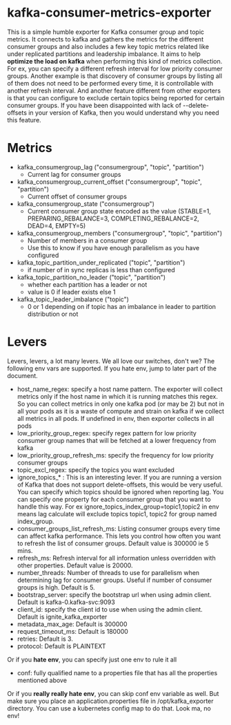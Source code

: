 # kafka-consumer-metrics-exporter

This is a simple humble exporter for Kafka consumer group and topic metrics. It connects to kafka and gathers the metrics for the different consumer groups and also includes a few key topic metrics related like under replicated partitions and leadership imbalance. It aims to help **optimize the load on kafka** when performing this kind of metrics collection. For ex, you can specify a different refresh interval for low priority consumer groups. Another example is that discovery of consumer groups by listing all of them does not need to be performed every time, it is controllable with another refresh interval. And another feature different from other exporters is that you can configure to exclude certain topics being reported for certain consumer groups. If you have been disappointed with lack of --delete-offsets in your version of Kafka, then you would understand why you need this feature.

# Metrics
- kafka_consumergroup_lag ("consumergroup", "topic", "partition")
  - Current lag for consumer groups
- kafka_consumergroup_current_offset ("consumergroup", "topic", "partition")
  - Current offset of consumer groups
- kafka_consumergroup_state ("consumergroup")
  - Current consumer group state encoded as the value (STABLE=1, PREPARING_REBALANCE=3, COMPLETING_REBALANCE=2, DEAD=4, EMPTY=5)
- kafka_consumergroup_members ("consumergroup", "topic", "partition")
  - Number of members in a consumer group
  - Use this to know if you have enough parallelism as you have configured
- kafka_topic_partition_under_replicated ("topic", "partition")
  - if number of in sync replicas is less than configured
- kafka_topic_partition_no_leader ("topic", "partition")
  - whether each partition has a leader or not
  - value is 0 if leader exists else 1
- kafka_topic_leader_imbalance ("topic")
  - 0 or 1 depending on if topic has an imbalance in leader to partition distribution or not

# Levers
Levers, levers, a lot many levers. We all love our switches, don't we? The following env vars are supported. If you hate env, jump to later part of the document.

- host_name_regex: specify a host name pattern. The exporter will collect metrics only if the host name in which it is running matches this regex. So you can collect metrics in only one kafka pod (or may be 2) but not in all your pods as it is a waste of compute and strain on kafka if we collect all metrics in all pods. If undefined in env, then exporter collects in all pods
- low_priority_group_regex: specify regex pattern for low priority consumer group names that will be fetched at a lower frequency from kafka
- low_priority_group_refresh_ms: specify the frequency for low priority consumer groups
- topic_excl_regex: specify the topics you want excluded
- ignore_topics_* : This is an interesting lever. If you are running a version of Kafka that does not support delete-offsets, this would be very useful. You can specify which topics should be ignored when reporting lag. You can specify one property for each consumer group that you want to handle this way. For ex ignore_topics_index_group=topic1,topic2 in env means lag calculate will exclude topics topic1, topic2 for group named index_group.
- consumer_groups_list_refresh_ms: Listing consumer groups every time can affect kafka performance. This lets you control how often you want to refresh the list of consumer groups. Default value is 300000 ie 5 mins.
- refresh_ms: Refresh interval for all information unless overridden with other properties. Default value is 20000.
- number_threads: Number of threads to use for parallelism when determining lag for consumer groups. Useful if number of consumer groups is high. Default is 5.
- bootstrap_server: specify the bootstrap url when using admin client. Default is kafka-0.kafka-svc:9093
- client_id: specify the client id to use when using the admin client. Default is ignite_kafka_exporter
- metadata_max_age: Default is 300000
- request_timeout_ms: Default is 180000
- retries: Default is 3.
- protocol: Default is PLAINTEXT

Or if you **hate env**, you can specify just one env to rule it all

- conf: fully qualified name to a properties file that has all the properties mentioned above

Or if you **really really hate env**, you can skip conf env variable as well. But make sure you place an application.properties file in /opt/kafka_exporter directory. You can use a kubernetes config map to do that. Look ma, no env!
